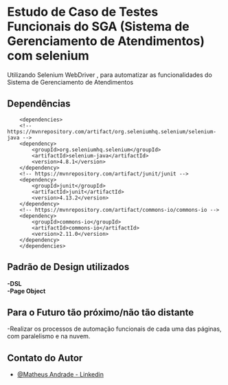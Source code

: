 # Estudo de Caso de Testes Funcionais do SGA (Sistema de Gerenciamento de Atendimentos) com selenium

Utilizando Selenium WebDriver , para automatizar as funcionalidades do Sistema de Gerenciamento de Atendimentos

## Dependências

        <dependencies>
        <!-- https://mvnrepository.com/artifact/org.seleniumhq.selenium/selenium-java -->
        <dependency>
            <groupId>org.seleniumhq.selenium</groupId>
            <artifactId>selenium-java</artifactId>
            <version>4.8.1</version>
        </dependency>
        <!-- https://mvnrepository.com/artifact/junit/junit -->
        <dependency>
            <groupId>junit</groupId>
            <artifactId>junit</artifactId>
            <version>4.13.2</version>
        </dependency>
        <!-- https://mvnrepository.com/artifact/commons-io/commons-io -->
        <dependency>
            <groupId>commons-io</groupId>
            <artifactId>commons-io</artifactId>
            <version>2.11.0</version>
        </dependency>
        </dependencies>

## Padrão de Design utilizados

<b> 
-DSL
</b>
<br>
<b> 
-Page Object
</b>
<br>

## Para o Futuro tão próximo/não tão distante

-Realizar os processos de automação funcionais de cada uma das páginas, com paralelismo e na nuvem.

## Contato do Autor

- [@Matheus Andrade - Linkedin](https://www.linkedin.com/in/matheus-andrade-5201b0236/)





